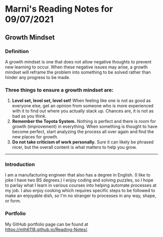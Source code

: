 # Marni's Reading Notes for 09/07/2021

## Growth Mindset
### Definition
A growth mindset is one that does not allow negative thoughts to prevent new learning to occur.  When these negative issues may arise, a growth mindset will reframe the problem into something to be solved rather than hinder any progress to be made.

### Three things to ensure a growth mindset are:
1. **Level set, level set, level set!**  When feeling like one is not as good as everyone else, get an opinion from someone who is more experienced with it to find out where you actually stack up.  Chances are, it is not as bad as you think.
2. __Remember the Toyota System.__  Nothing is perfect and there is room for growth (improvement) in everything.  When something is thought to have become perfect, start analyzing the process all over again and find the new places for growth.
3. **Do not take criticism of work personally.**  Sure it can likely be phrased nicer, but the overall content is what matters to help you grow.

***

### Introduction
I am a manufacturing engineer that also has a degree in English.  (I like to joke I have two BS degrees.)  I enjoy coding and solving puzzles, so I hope to parlay what I learn in various courses into helping automate processes at my job.  I also enjoy cooking which requires specific steps to be followed to make an enjoyable dish, so I'm no stranger to processes in any way, shape, or form.

### Portfolio
My GitHub portfolio page can be found at <https://mlh6118.github.io/Reading-Notes/>.
